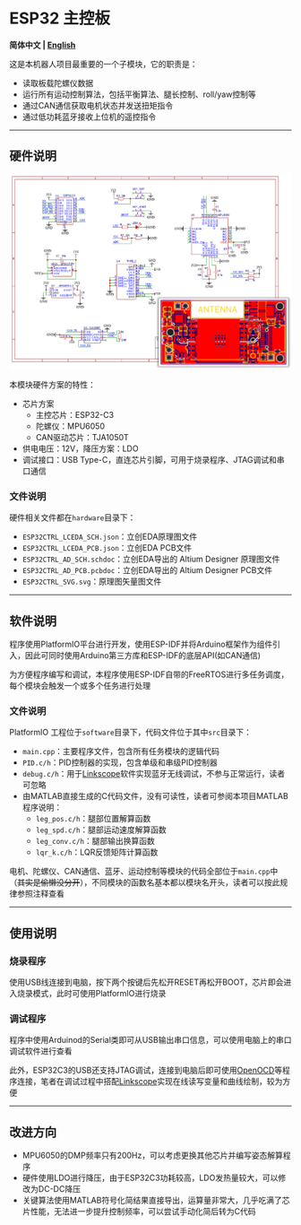 # ESP32 主控板

**简体中文 | [English](README_en.md)**

这是本机器人项目最重要的一个子模块，它的职责是：

- 读取板载陀螺仪数据
- 运行所有运动控制算法，包括平衡算法、腿长控制、roll/yaw控制等
- 通过CAN通信获取电机状态并发送扭矩指令
- 通过低功耗蓝牙接收上位机的遥控指令

---

## 硬件说明

![电路设计](readme-img/design.png)

本模块硬件方案的特性：

- 芯片方案
	- 主控芯片：ESP32-C3
	- 陀螺仪：MPU6050
	- CAN驱动芯片：TJA1050T
- 供电电压：12V，降压方案：LDO
- 调试接口：USB Type-C，直连芯片引脚，可用于烧录程序、JTAG调试和串口通信

### 文件说明

硬件相关文件都在`hardware`目录下：

- `ESP32CTRL_LCEDA_SCH.json`：立创EDA原理图文件
- `ESP32CTRL_LCEDA_PCB.json`：立创EDA PCB文件
- `ESP32CTRL_AD_SCH.schdoc`：立创EDA导出的 Altium Designer 原理图文件
- `ESP32CTRL_AD_PCB.pcbdoc`：立创EDA导出的 Altium Designer PCB文件
- `ESP32CTRL_SVG.svg`：原理图矢量图文件

---

## 软件说明

程序使用PlatformIO平台进行开发，使用ESP-IDF并将Arduino框架作为组件引入，因此可同时使用Arduino第三方库和ESP-IDF的底层API(如CAN通信)

为方便程序编写和调试，本程序使用ESP-IDF自带的FreeRTOS进行多任务调度，每个模块会触发一个或多个任务进行处理

### 文件说明

PlatformIO 工程位于`software`目录下，代码文件位于其中`src`目录下：

- `main.cpp`：主要程序文件，包含所有任务模块的逻辑代码
- `PID.c/h`：PID控制器的实现，包含单级和串级PID控制器
- `debug.c/h`：用于[Linkscope](https://gitee.com/skythinker/link-scope)软件实现蓝牙无线调试，不参与正常运行，读者可忽略
- 由MATLAB直接生成的C代码文件，没有可读性，读者可参阅本项目MATLAB程序说明：
	- `leg_pos.c/h`：腿部位置解算函数
	- `leg_spd.c/h`：腿部运动速度解算函数
	- `leg_conv.c/h`：腿部输出换算函数
	- `lqr_k.c/h`：LQR反馈矩阵计算函数

电机、陀螺仪、CAN通信、蓝牙、运动控制等模块的代码全部位于`main.cpp`中（~~其实是偷懒没分开~~），不同模块的函数名基本都以模块名开头，读者可以按此规律参照注释查看

---

## 使用说明

### 烧录程序

使用USB线连接到电脑，按下两个按键后先松开RESET再松开BOOT，芯片即会进入烧录模式，此时可使用PlatformIO进行烧录

### 调试程序

程序中使用Arduinod的Serial类即可从USB输出串口信息，可以使用电脑上的串口调试软件进行查看

此外，ESP32C3的USB还支持JTAG调试，连接到电脑后即可使用[OpenOCD]([Linkscope](https://gitee.com/skythinker/link-scope))等程序连接，笔者在调试过程中搭配[Linkscope](https://gitee.com/skythinker/link-scope)实现在线读写变量和曲线绘制，较为方便

---

## 改进方向

- MPU6050的DMP频率只有200Hz，可以考虑更换其他芯片并编写姿态解算程序
- 硬件使用LDO进行降压，由于ESP32C3功耗较高，LDO发热量较大，可以修改为DC-DC降压
- 关键算法使用MATLAB符号化简结果直接导出，运算量非常大，几乎吃满了芯片性能，无法进一步提升控制频率，可以尝试手动化简后转为C代码
